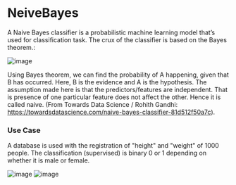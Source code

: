 # NeiveBayes
A Naive Bayes classifier is a probabilistic machine learning model that’s used for classification task. The crux of the classifier is based on the Bayes theorem.:

![image](https://user-images.githubusercontent.com/86708470/167204335-c29039e8-a629-480f-a03a-1ebabce2771c.png)

Using Bayes theorem, we can find the probability of A happening, given that B has occurred. Here, B is the evidence and A is the hypothesis. The assumption made here is that the predictors/features are independent. That is presence of one particular feature does not affect the other. Hence it is called naive.
(From Towards Data Science / Rohith Gandhi: https://towardsdatascience.com/naive-bayes-classifier-81d512f50a7c).

### Use Case
A database is used with the registration of "height" and "weight" of 1000 people. The classification (supervised) is binary 0 or 1 depending on whether it is male or female.

![image](https://user-images.githubusercontent.com/86708470/167209030-c4f5492a-d757-43f4-ac6a-230f67616319.png)
![image](https://user-images.githubusercontent.com/86708470/167208995-64b81a1a-2d07-4160-912a-f7861f3c89d9.png)
